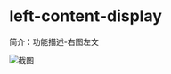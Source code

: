 # left-content-display

简介：功能描述-右图左文

![截图](https://unpkg.com/@icedesign/left-content-display-block/screenshot.png)






